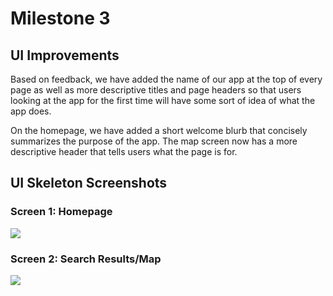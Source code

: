 Milestone 3
===

## UI Improvements

Based on feedback, we have added the name of our app at the top of every page as well as more descriptive titles and page headers so that users looking at the app for the first time will have some sort of idea of what the app does.

On the homepage, we have added a short welcome blurb that concisely summarizes the purpose of the app. The map screen now has a more descriptive header that tells users what the page is for.

## UI Skeleton Screenshots
### Screen 1: Homepage
![](https://i.imgur.com/u5sgJwf.png)



### Screen 2: Search Results/Map
![](https://i.imgur.com/uB3VmdU.png)
